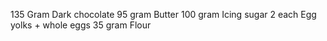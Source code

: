 135 Gram Dark chocolate
95 gram Butter
100 gram Icing sugar
2 each Egg yolks + whole eggs
35 gram Flour
